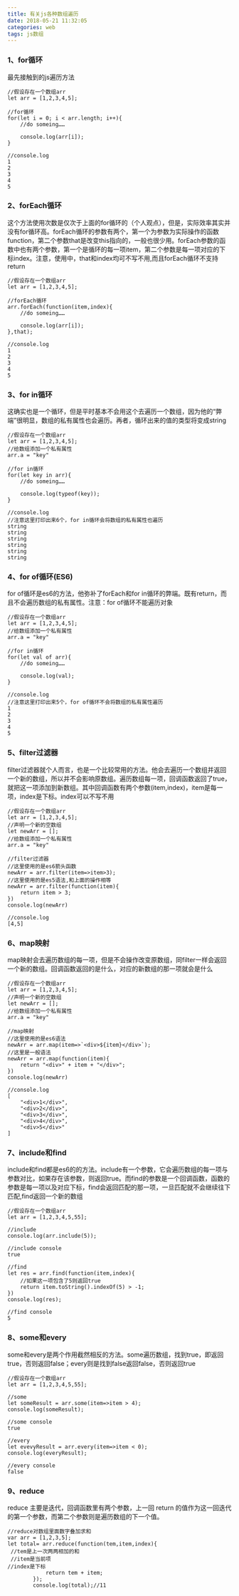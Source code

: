 ```yaml
---
title: 有关js各种数组遍历
date: 2018-05-21 11:32:05
categories: web
tags: js数组
---
```

### 1、for循环
最先接触到的js遍历方法
```
//假设存在一个数组arr
let arr = [1,2,3,4,5];

//for循环
for(let i = 0; i < arr.length; i++){
    //do someing……

    console.log(arr[i]);
}

//console.log
1
2
3
4
5

```
### 2、forEach循环
这个方法使用次数是仅次于上面的for循环的（个人观点），但是，实际效率其实并没有for循环高。forEach循环的参数有两个，第一个为参数为实际操作的函数function，第二个参数that是改变this指向的，一般也很少用。forEach参数的函数中也有两个参数，第一个是循环的每一项item，第二个参数是每一项对应的下标index。注意，使用中，that和index均可不写不用,而且forEach循环不支持return
```
//假设存在一个数组arr
let arr = [1,2,3,4,5];

//forEach循环
arr.forEach(function(item,index){
    //do someing……

    console.log(arr[i]);
},that);

//console.log
1
2
3
4
5

```
### 3、for in循环

这确实也是一个循环，但是平时基本不会用这个去遍历一个数组，因为他的“弊端”很明显，数组的私有属性也会遍历。再者，循环出来的值的类型将变成string

```
//假设存在一个数组arr
let arr = [1,2,3,4,5];
//给数组添加一个私有属性
arr.a = "key"

//for in循环
for(let key in arr){
    //do someing……

    console.log(typeof(key));
}

//console.log
//注意这里打印出来6个，for in循环会将数组的私有属性也遍历
string
string
string
string
string
string

```

### 4、for of循环(ES6)

for of循环是es6的方法，他弥补了forEach和for in循环的弊端。既有return，而且不会遍历数组的私有属性。注意：for of循环不能遍历对象
```
//假设存在一个数组arr
let arr = [1,2,3,4,5];
//给数组添加一个私有属性
arr.a = "key"

//for in循环
for(let val of arr){
    //do someing……

    console.log(val);
}

//console.log
//注意这里打印出来5个，for of循环不会将数组的私有属性遍历
1
2
3
4
5
```

### 5、filter过滤器

filter过滤器就个人而言，也是一个比较常用的方法。他会去遍历一个数组并返回一个新的数组，所以并不会影响原数组。遍历数组每一项，回调函数返回了true，就把这一项添加到新数组。其中回调函数有两个参数(item,index)，item是每一项，index是下标。index可以不写不用

```
//假设存在一个数组arr
let arr = [1,2,3,4,5];
//声明一个新的空数组
let newArr = [];
//给数组添加一个私有属性
arr.a = "key"

//filter过滤器
//这里使用的是es6箭头函数
newArr = arr.filter(item=>item>3);
//这里使用的是es5语法,和上面的操作相等
newArr = arr.filter(function(item){
    return item > 3;
})
console.log(newArr)

//console.log
[4,5]

```
### 6、map映射
map映射会去遍历数组的每一项，但是不会操作改变原数组，同filter一样会返回一个新的数组。回调函数返回的是什么，对应的新数组的那一项就会是什么
```
//假设存在一个数组arr
let arr = [1,2,3,4,5];
//声明一个新的空数组
let newArr = [];
//给数组添加一个私有属性
arr.a = "key"

//map映射
//这里使用的是es6语法
newArr = arr.map(item=>`<div>${item}</div>`);
//这里是一般语法
newArr = arr.map(function(item){
    return "<div>" + item + "</div>";
})
console.log(newArr)

//console.log
[
    "<div>1</div>",
    "<div>2</div>",
    "<div>3</div>",
    "<div>4</div>",
    "<div>5</div>"
]

```

### 7、include和find
include和find都是es6的的方法。include有一个参数，它会遍历数组的每一项与参数对比，如果存在该参数，则返回true。而find的参数是一个回调函数，函数的参数是每一项以及对应下标，find会返回匹配的那一项，一旦匹配就不会继续往下匹配,find返回一个新的数组

```
//假设存在一个数组arr
let arr = [1,2,3,4,5,55];

//include
console.log(arr.include(5));

//include console
true

//find
let res = arr.find(function(item,index){
    //如果这一项包含了5则返回true
    return item.toString().indexOf(5) > -1;
})
console.log(res);

//find console
5

```

### 8、some和every
some和every是两个作用截然相反的方法。some遍历数组，找到true，即返回true，否则返回false；every则是找到false返回false，否则返回true

```
//假设存在一个数组arr
let arr = [1,2,3,4,5,55];

//some
let someResult = arr.some(item=>item > 4);
console.log(someResult);

//some console
true

//every
let evevyResult = arr.every(item=>item < 0);
console.log(everyResult);

//every console
false

```


### 9、reduce
reduce 主要是迭代，回调函数里有两个参数，上一回 return 的值作为这一回迭代的第一个参数，而第二个参数则是遍历数组的下一个值。
```
//reduce对数组里面数字叠加求和
var arr = [1,2,3,5];
let total= arr.reduce(function(tem,item,index){
 //tem是上一次两两相加的和
 //item是当前项
//index是下标
			return tem + item;
		});
		console.log(total);//11
```

